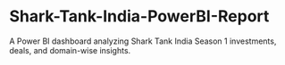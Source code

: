 # Shark-Tank-India-PowerBI-Report
A Power BI dashboard analyzing Shark Tank India Season 1 investments, deals, and domain-wise insights.
